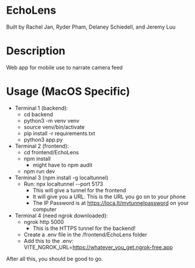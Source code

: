 # EchoLens
Built by Rachel Jan, Ryder Pham, Delaney Schiedell, and Jeremy Luu

# Description
Web app for mobile use to narrate camera feed

# Usage (MacOS Specific)
* Terminal 1 (backend):
    * cd backend
    * python3 -m venv venv
    * source venv/bin/activate
    * pip install -r requirements.txt
    * python3 app.py
* Terminal 2 (frontend):
    * cd frontend/EchoLens
    * npm install
        * might have to npm audit
    * npm run dev
* Terminal 3 (npm install -g localtunnel)
    * Run: npx localtunnel --port 5173
        * This will give a tunnel for the frontend
        * It will give you a URL. This is the URL you go on to your phone
        * The IP Password is at https://loca.lt/mytunnelpassword on your computer
* Terminal 4 (need ngrok downloaded):
    * ngrok http 5000 
        * This is the HTTPS tunnel for the backend! 
    * Create a .env file in the /frontend/EchoLens folder
    * Add this to the .env: VITE_NGROK_URL=https://whatever_you_get.ngrok-free.app

After all this, you should be good to go.
